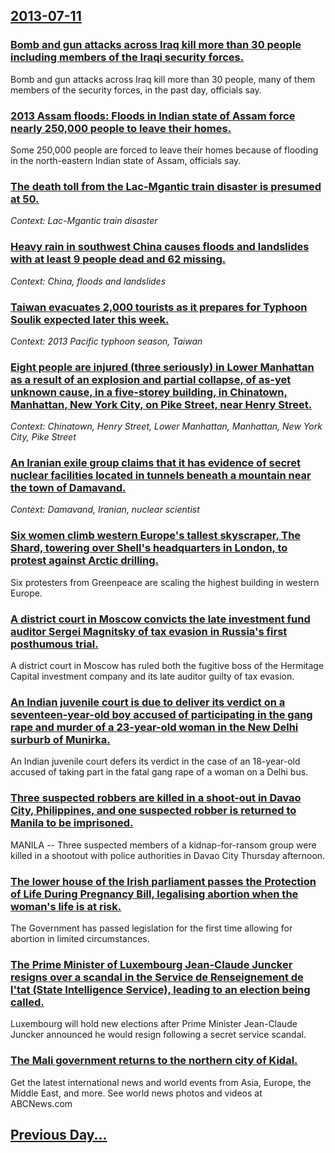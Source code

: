 ## [2013-07-11](/news/2013/07/11/index.md)

### [Bomb and gun attacks across Iraq kill more than 30 people including members of the Iraqi security forces. ](/news/2013/07/11/bomb-and-gun-attacks-across-iraq-kill-more-than-30-people-including-members-of-the-iraqi-security-forces.md)
Bomb and gun attacks across Iraq kill more than 30 people, many of them members of the security forces, in the past day, officials say.

### [2013 Assam floods: Floods in Indian state of Assam force nearly 250,000 people to leave their homes. ](/news/2013/07/11/2013-assam-floods-floods-in-indian-state-of-assam-force-nearly-250-000-people-to-leave-their-homes.md)
Some 250,000 people are forced to leave their homes because of flooding in the north-eastern Indian state of Assam, officials say.

### [The death toll from the Lac-Mgantic train disaster is presumed at 50. ](/news/2013/07/11/the-death-toll-from-the-lac-megantic-train-disaster-is-presumed-at-50.md)
_Context: Lac-Mgantic train disaster_

### [Heavy rain in southwest China causes floods and landslides with at least 9 people dead and 62 missing. ](/news/2013/07/11/heavy-rain-in-southwest-china-causes-floods-and-landslides-with-at-least-9-people-dead-and-62-missing.md)
_Context: China, floods and landslides_

### [Taiwan evacuates 2,000 tourists as it prepares for Typhoon Soulik expected later this week. ](/news/2013/07/11/taiwan-evacuates-2-000-tourists-as-it-prepares-for-typhoon-soulik-expected-later-this-week.md)
_Context: 2013 Pacific typhoon season, Taiwan_

### [Eight people are injured (three seriously) in Lower Manhattan as a result of an explosion and partial collapse, of as-yet unknown cause, in a five-storey building, in Chinatown, Manhattan, New York City, on Pike Street, near Henry Street. ](/news/2013/07/11/eight-people-are-injured-three-seriously-in-lower-manhattan-as-a-result-of-an-explosion-and-partial-collapse-of-as-yet-unknown-cause-in.md)
_Context: Chinatown, Henry Street, Lower Manhattan, Manhattan, New York City, Pike Street_

### [An Iranian exile group claims that it has evidence of secret nuclear facilities located in tunnels beneath a mountain near the town of Damavand. ](/news/2013/07/11/an-iranian-exile-group-claims-that-it-has-evidence-of-secret-nuclear-facilities-located-in-tunnels-beneath-a-mountain-near-the-town-of-damav.md)
_Context: Damavand, Iranian, nuclear scientist_

### [Six women climb western Europe's tallest skyscraper, The Shard, towering over Shell's headquarters in London, to protest against Arctic drilling. ](/news/2013/07/11/six-women-climb-western-europe-s-tallest-skyscraper-the-shard-towering-over-shell-s-headquarters-in-london-to-protest-against-arctic-dril.md)
Six protesters from Greenpeace are scaling the highest building in western Europe.

### [A district court in Moscow convicts the late investment fund auditor Sergei Magnitsky of tax evasion in Russia's first posthumous trial. ](/news/2013/07/11/a-district-court-in-moscow-convicts-the-late-investment-fund-auditor-sergei-magnitsky-of-tax-evasion-in-russia-s-first-posthumous-trial.md)
A district court in Moscow has ruled both the fugitive boss of the Hermitage Capital investment company and its late auditor guilty of tax evasion.

### [An Indian juvenile court is due to deliver its verdict on a seventeen-year-old boy accused of participating in the gang rape and murder of a 23-year-old woman in the New Delhi surburb of Munirka. ](/news/2013/07/11/an-indian-juvenile-court-is-due-to-deliver-its-verdict-on-a-seventeen-year-old-boy-accused-of-participating-in-the-gang-rape-and-murder-of-a.md)
An Indian juvenile court defers its verdict in the case of an 18-year-old accused of taking part in the fatal gang rape of a woman on a Delhi bus.

### [Three suspected robbers are killed in a shoot-out in Davao City, Philippines, and one suspected robber is returned to Manila to be imprisoned. ](/news/2013/07/11/three-suspected-robbers-are-killed-in-a-shoot-out-in-davao-city-philippines-and-one-suspected-robber-is-returned-to-manila-to-be-imprisone.md)
MANILA -- Three suspected members of a kidnap-for-ransom group were killed in a shootout with police authorities in Davao City Thursday afternoon.

### [The lower house of the Irish parliament passes the Protection of Life During Pregnancy Bill, legalising abortion when the woman's life is at risk. ](/news/2013/07/11/the-lower-house-of-the-irish-parliament-passes-the-protection-of-life-during-pregnancy-bill-legalising-abortion-when-the-woman-s-life-is-at.md)
The Government has passed legislation for the first time allowing for abortion in limited circumstances.

### [The Prime Minister of Luxembourg Jean-Claude Juncker resigns over a scandal in the Service de Renseignement de l'tat (State Intelligence Service), leading to an election being called. ](/news/2013/07/11/the-prime-minister-of-luxembourg-jean-claude-juncker-resigns-over-a-scandal-in-the-service-de-renseignement-de-l-etat-state-intelligence-se.md)
Luxembourg will hold new elections after Prime Minister Jean-Claude Juncker announced he would resign following a secret service scandal.

### [The Mali government returns to the northern city of Kidal. ](/news/2013/07/11/the-mali-government-returns-to-the-northern-city-of-kidal.md)
Get the latest international news and world events from Asia, Europe, the Middle East, and more. See world news photos and videos at ABCNews.com

## [Previous Day...](/news/2013/07/10/index.md)

